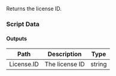 Returns the license ID.

### Script Data

#### Outputs

| **Path** | **Description** | **Type** |
| --- | --- | --- |
| License.ID | The license ID | string |
